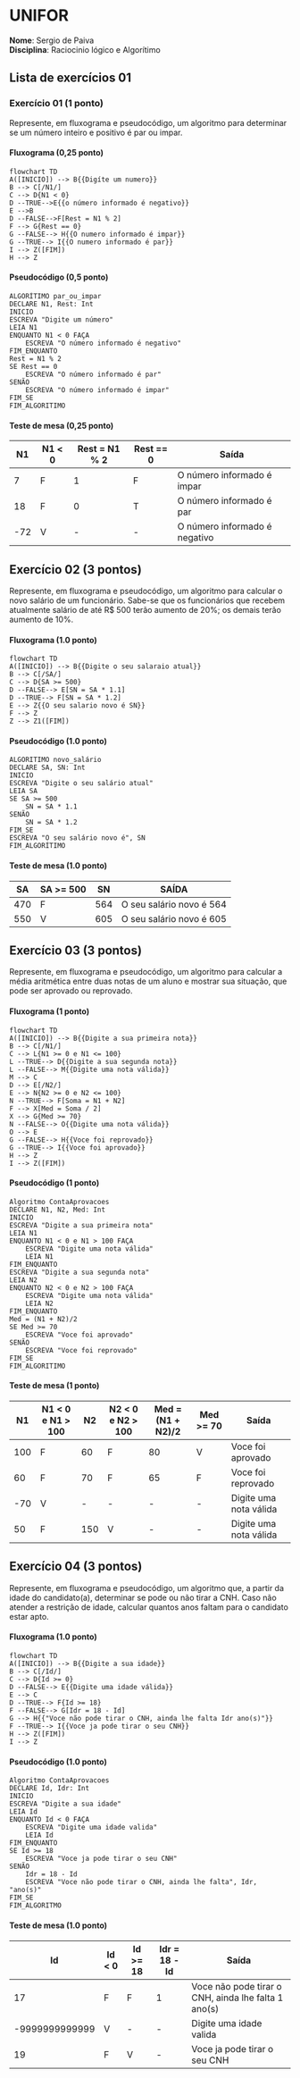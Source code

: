 # UNIFOR
**Nome**: Sergio de Paiva <br>
**Disciplina**: Raciocinio lógico e Algorítimo

## Lista de exercícios 01

### Exercício 01 (1 ponto)
Represente, em fluxograma e pseudocódigo, um algoritmo para determinar se um número inteiro e positivo é par ou impar.

#### Fluxograma (0,25 ponto)

```mermaid
flowchart TD
A([INICIO]) --> B{{Digíte um numero}}
B --> C[/N1/]
C --> D{N1 < 0}
D --TRUE-->E{{o número informado é negativo}}
E -->B
D --FALSE-->F[Rest = N1 % 2]
F --> G{Rest == 0}
G --FALSE--> H{{O numero informado é impar}}
G --TRUE--> I{{O numero informado é par}}
I --> Z([FIM])
H --> Z
```

#### Pseudocódigo (0,5 ponto)
```
ALGORÍTIMO par_ou_impar
DECLARE N1, Rest: Int
INICIO
ESCREVA "Digite um número"
LEIA N1
ENQUANTO N1 < 0 FAÇA
	ESCREVA "O número informado é negativo"
FIM_ENQUANTO
Rest = N1 % 2
SE Rest == 0
	ESCREVA "O número informado é par"
SENÃO 
	ESCREVA "O número informado é impar"
FIM_SE
FIM_ALGORITIMO
```

#### Teste de mesa (0,25 ponto)
|N1|N1 < 0|Rest = N1 % 2|Rest == 0|Saída|
|--|--|--|--|--|
|7|F|1|F|O número informado é impar
|18|F|0|T|O número informado é par
|-72|V|-|-|O número informado é negativo
## Exercício 02 (3 pontos)
Represente, em fluxograma e pseudocódigo, um algoritmo para calcular o novo salário de um funcionário. 
Sabe-se que os funcionários que recebem atualmente salário de até R$ 500 terão aumento de 20%; os demais terão aumento de 10%.

#### Fluxograma (1.0 ponto)
```mermaid
flowchart TD
A([INICIO]) --> B{{Digite o seu salaraio atual}}
B --> C[/SA/]
C --> D{SA >= 500}
D --FALSE--> E[SN = SA * 1.1]
D --TRUE--> F[SN = SA * 1.2]
E --> Z{{O seu salario novo é SN}}
F --> Z
Z --> Z1([FIM]) 
```

#### Pseudocódigo (1.0 ponto)

```
ALGORITIMO novo_salário
DECLARE SA, SN: Int
INICIO
ESCREVA "Digite o seu salário atual"
LEIA SA
SE SA >= 500
	SN = SA * 1.1
SENÃO
	SN = SA * 1.2
FIM_SE
ESCREVA "O seu salário novo é", SN
FIM_ALGORÍTIMO
```

#### Teste de mesa (1.0 ponto)

|SA|SA >= 500|SN|SAÍDA|
|--|--|--|--|
|470|F|564|O seu salário novo é 564|
|550|V|605|O seu salário novo é 605|

## Exercício 03 (3 pontos)
Represente, em fluxograma e pseudocódigo, um algoritmo para calcular a média aritmética entre duas notas de um aluno e mostrar sua situação, que pode ser aprovado ou reprovado.

#### Fluxograma (1 ponto)

```mermaid
flowchart TD
A([INICIO]) --> B{{Digite a sua primeira nota}}
B --> C[/N1/]
C --> L{N1 >= 0 e N1 <= 100}
L --TRUE--> D{{Digite a sua segunda nota}}
L --FALSE--> M{{Digite uma nota válida}}
M --> C
D --> E[/N2/]
E --> N{N2 >= 0 e N2 <= 100}
N --TRUE--> F[Soma = N1 + N2]
F --> X[Med = Soma / 2]
X --> G{Med >= 70}
N --FALSE--> O{{Digite uma nota válida}}
O --> E
G --FALSE--> H{{Voce foi reprovado}}
G --TRUE--> I{{Voce foi aprovado}}
H --> Z
I --> Z([FIM])
```

#### Pseudocódigo (1 ponto)

```
Algoritmo ContaAprovacoes
DECLARE N1, N2, Med: Int
INICIO
ESCREVA "Digite a sua primeira nota"
LEIA N1
ENQUANTO N1 < 0 e N1 > 100 FAÇA
	ESCREVA "Digite uma nota válida"
	LEIA N1
FIM_ENQUANTO
ESCREVA "Digite a sua segunda nota"
LEIA N2 
ENQUANTO N2 < 0 e N2 > 100 FAÇA
	ESCREVA "Digite uma nota válida"
	LEIA N2
FIM_ENQUANTO
Med = (N1 + N2)/2
SE Med >= 70
	ESCREVA "Voce foi aprovado"
SENÃO
	ESCREVA "Voce foi reprovado"
FIM_SE
FIM_ALGORITIMO 
```

#### Teste de mesa (1 ponto)

|N1|N1 < 0 e N1 > 100|N2|N2 < 0 e N2 > 100|Med = (N1 + N2)/2|Med >= 70|Saída|
|--|--|--|--|--|--|--|
|100|F|60|F|80|V|Voce foi aprovado|
|60|F|70|F|65|F|Voce foi reprovado|
|-70|V|-|-|-|-|Digite uma nota válida|
|50|F|150|V|-|-|Digite uma nota válida|
## Exercício 04 (3 pontos)
Represente, em fluxograma e pseudocódigo, um algoritmo que, a partir da idade do candidato(a), determinar se pode ou não tirar a CNH. 
Caso não atender a restrição de idade, calcular quantos anos faltam para o candidato estar apto.

#### Fluxograma (1.0 ponto)

```mermaid
flowchart TD
A([INICIO]) --> B{{Digite a sua idade}}
B --> C[/Id/]
C --> D{Id >= 0}
D --FALSE--> E{{Digite uma idade válida}}
E --> C
D --TRUE--> F{Id >= 18}
F --FALSE--> G[Idr = 18 - Id]
G --> H{{"Voce não pode tirar o CNH, ainda lhe falta Idr ano(s)"}} 
F --TRUE--> I{{Voce ja pode tirar o seu CNH}}
H --> Z([FIM])
I --> Z
```



#### Pseudocódigo (1.0 ponto)

```
Algoritmo ContaAprovacoes
DECLARE Id, Idr: Int
INICIO
ESCREVA "Digite a sua idade"
LEIA Id
ENQUANTO Id < 0 FAÇA 
	ESCREVA "Digite uma idade valida"
	LEIA Id
FIM_ENQUANTO
SE Id >= 18
	ESCREVA "Voce ja pode tirar o seu CNH"
SENÃO
	Idr = 18 - Id
	ESCREVA "Voce não pode tirar o CNH, ainda lhe falta", Idr, "ano(s)"
FIM_SE
FIM_ALGORITMO
```

#### Teste de mesa (1.0 ponto)

|Id|Id < 0|Id >= 18|Idr = 18 - Id|Saída| 
|--|--|--|--|--| 
|17|F|F|1|Voce não pode tirar o CNH, ainda lhe falta 1 ano(s)|
|-9999999999999|V|-|-|Digite uma idade valida|
|19|F|V|-|Voce ja pode tirar o seu CNH


